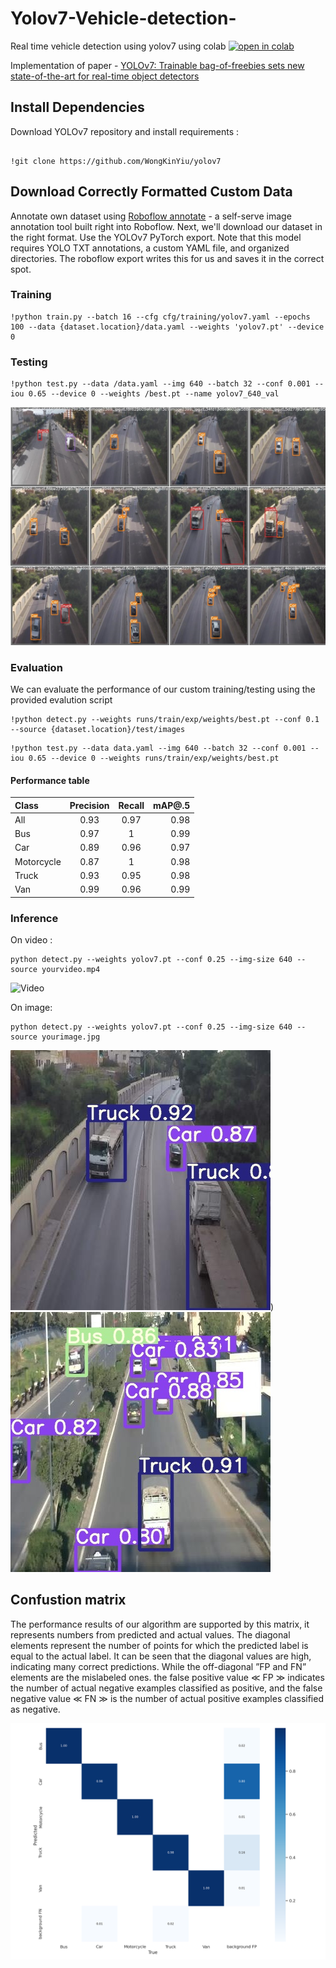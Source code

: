 # Yolov7-Vehicle-detection-
Real time vehicle detection using yolov7 using colab
[![open in colab](https://colab.research.google.com/assets/colab-badge.svg)](https://colab.research.google.com/drive/1Obk_IkJM3rIKW6OUczLvS_qiuB8N8pqQ?authuser=4#scrollTo=0W0MpUaTCJro)

Implementation of paper - [YOLOv7: Trainable bag-of-freebies sets new state-of-the-art for real-time object detectors](https://arxiv.org/abs/2207.02696)

## Install Dependencies
Download YOLOv7 repository and install requirements :

```

!git clone https://github.com/WongKinYiu/yolov7

```
## Download Correctly Formatted Custom Data
Annotate own dataset using [Roboflow annotate](https://roboflow.com/annotate) - a self-serve image annotation tool built right into Roboflow.
Next, we'll download our dataset in the right format. Use the YOLOv7 PyTorch export. Note that this model requires YOLO TXT annotations, a custom YAML file, and organized directories. The roboflow export writes this for us and saves it in the correct spot.

### Training

```
!python train.py --batch 16 --cfg cfg/training/yolov7.yaml --epochs 100 --data {dataset.location}/data.yaml --weights 'yolov7.pt' --device 0

```
### Testing
```
!python test.py --data /data.yaml --img 640 --batch 32 --conf 0.001 --iou 0.65 --device 0 --weights /best.pt --name yolov7_640_val
```
![Image](https://github.com/Batoulhf/Yolov7-Vehicle-detection-/blob/main/Detection%20results/test/Metrics/test_labels.jpg)

### Evaluation
We can evaluate the performance of our custom training/testing using the provided evalution script
```
!python detect.py --weights runs/train/exp/weights/best.pt --conf 0.1 --source {dataset.location}/test/images

```

```
!python test.py --data data.yaml --img 640 --batch 32 --conf 0.001 --iou 0.65 --device 0 --weights runs/train/exp/weights/best.pt 
```
#### Performance table
| Class      | Precision | Recall | mAP@.5 |
| :----------|:---------:|:------:|-------:|
| All        | 0.93      | 0.97   | 0.98   |
| Bus        | 0.97      | 1      | 0.99   |
| Car        | 0.89      | 0.96   | 0.97   |
| Motorcycle | 0.87      | 1      | 0.98   |
| Truck      | 0.93      | 0.95   | 0.98   |
| Van        | 0.99      | 0.96   | 0.99   |


### Inference

On video : 

```
python detect.py --weights yolov7.pt --conf 0.25 --img-size 640 --source yourvideo.mp4
```
![Video](https://github.com/Batoulhf/Yolov7-Vehicle-detection-/blob/main/Detection%20results/detect/Video/vid3_Trim_Trim%20(1).gif)

On image:
```
python detect.py --weights yolov7.pt --conf 0.25 --img-size 640 --source yourimage.jpg
```

![Image](https://github.com/Batoulhf/Yolov7-Vehicle-detection-/blob/main/Detection%20results/detect/Images/image291_jpg.rf.83ec2f34acfb6f568d1bf4c7f66dc26f.jpg))
![Image2](https://github.com/Batoulhf/Yolov7-Vehicle-detection-/blob/main/Detection%20results/detect/Images/B-1080p--26-_jpg.rf.83d7cf8e213fe2829303613e735aa3ce.jpg)

## Confustion matrix
The performance results of our algorithm are supported by this matrix, it represents numbers from predicted and actual values. The diagonal elements represent the number of points for which the predicted label is equal to the actual label. It can be seen that the diagonal values are high, indicating many correct predictions. While the off-diagonal ”FP and FN” elements are the mislabeled ones. the false positive value ≪ FP ≫ indicates the number of actual negative examples classified as positive, and the false negative value ≪ FN ≫ is the number of actual positive examples classified as negative.

![Image](https://github.com/Batoulhf/Yolov7-Vehicle-detection-/blob/main/Detection%20results/test/Metrics/confusion_matrix.png)
